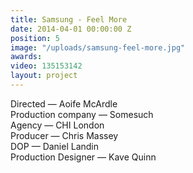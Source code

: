 ```yaml
---
title: Samsung - Feel More
date: 2014-04-01 00:00:00 Z
position: 5
image: "/uploads/samsung-feel-more.jpg"
awards: 
video: 135153142
layout: project
---
```


Directed — Aoife McArdle  
Production company — Somesuch  
Agency — CHI London  
Producer — Chris Massey  
DOP — Daniel Landin    
Production Designer — Kave Quinn